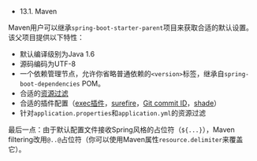 * 13.1. Maven

Maven用户可以继承`spring-boot-starter-parent`项目来获取合适的默认设置。该父项目提供以下特性：
- 默认编译级别为Java 1.6
- 源码编码为UTF-8
- 一个依赖管理节点，允许你省略普通依赖的`<version>`标签，继承自`spring-boot-dependencies` POM。
- 合适的[资源过滤](https://maven.apache.org/plugins/maven-resources-plugin/examples/filter.html)
- 合适的插件配置（[exec插件](http://mojo.codehaus.org/exec-maven-plugin/)，[surefire](http://maven.apache.org/surefire/maven-surefire-plugin/)，[Git commit ID](https://github.com/ktoso/maven-git-commit-id-plugin)，[shade](http://maven.apache.org/plugins/maven-shade-plugin/)）
- 针对`application.properties`和`application.yml`的资源过滤

最后一点：由于默认配置文件接收Spring风格的占位符（`${...}`），Maven filtering改用`@..@`占位符（你可以使用Maven属性`resource.delimiter`来覆盖它）。
